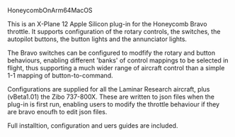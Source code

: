 HoneycombOnArm64MacOS

This is an X-Plane 12 Apple Silicon plug-in for the Honeycomb Bravo throttle.  It supports configuration of the rotary controls, the switches, the autopilot buttons, the button lights and the annunciator lights.  

The Bravo switches can be configured to modfify the rotary and button behaviours, enabling different 'banks' of control mappings to be selected in flight, thus supporting a much wider range of aircraft control than a simple 1-1 mapping of button-to-command.

Configurations are supplied for all the Laminar Research aircraft, plus (vBeta1.01) the Zibo 737-800X.  These are written to json files when the plug-in is first run, enabling users to modify the throttle behaviour if they are bravo enoufh to edit json files. 

Full installtion, configuration and uers guides are included.
